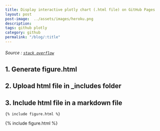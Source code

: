 ```yaml
---
title: Display interactive plotly chart (.html file) on GitHub Pages
layout: post
post-image:  ../assets/images/heroku.png
description: 
tags: github plotly
category: github
permalink: "/blog/:title"
---
```



###### Source : [`stack overflow`](https://stackoverflow.com/questions/60513164/display-interactive-plotly-chart-html-file-on-github-pages)



## 1. Generate figure.html

<script src="https://gist.github.com/UC1973/7667a9c00b6f6f2e4edbd0b48e07eff9.js"></script>

## 2. Upload html file in _includes folder

## 3. Include html file in a markdown file
```
{% include figure.html %}
```

{% include figure.html %}